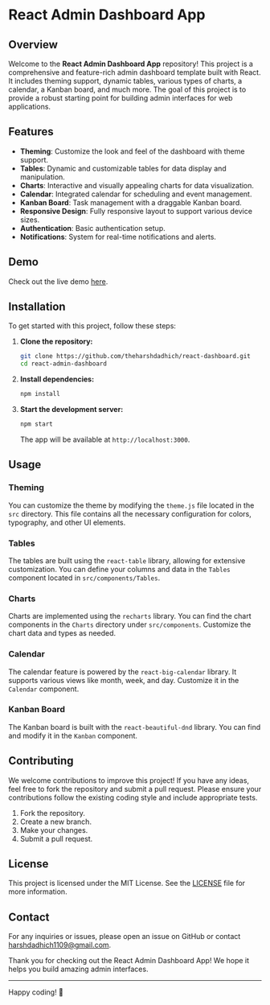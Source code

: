 # React Admin Dashboard App

## Overview

Welcome to the **React Admin Dashboard App** repository! This project is a comprehensive and feature-rich admin dashboard template built with React. It includes theming support, dynamic tables, various types of charts, a calendar, a Kanban board, and much more. The goal of this project is to provide a robust starting point for building admin interfaces for web applications.

## Features

- **Theming**: Customize the look and feel of the dashboard with theme support.
- **Tables**: Dynamic and customizable tables for data display and manipulation.
- **Charts**: Interactive and visually appealing charts for data visualization.
- **Calendar**: Integrated calendar for scheduling and event management.
- **Kanban Board**: Task management with a draggable Kanban board.
- **Responsive Design**: Fully responsive layout to support various device sizes.
- **Authentication**: Basic authentication setup.
- **Notifications**: System for real-time notifications and alerts.

## Demo

Check out the live demo [here](https://react-dashboard-celebal.vercel.app/).

## Installation

To get started with this project, follow these steps:

1. **Clone the repository:**

    ```bash
    git clone https://github.com/theharshdadhich/react-dashboard.git
    cd react-admin-dashboard
    ```

2. **Install dependencies:**

    ```bash
    npm install
    ```

3. **Start the development server:**

    ```bash
    npm start
    ```

    The app will be available at `http://localhost:3000`.

## Usage

### Theming

You can customize the theme by modifying the `theme.js` file located in the `src` directory. This file contains all the necessary configuration for colors, typography, and other UI elements.

### Tables

The tables are built using the `react-table` library, allowing for extensive customization. You can define your columns and data in the `Tables` component located in `src/components/Tables`.

### Charts

Charts are implemented using the `recharts` library. You can find the chart components in the `Charts` directory under `src/components`. Customize the chart data and types as needed.

### Calendar

The calendar feature is powered by the `react-big-calendar` library. It supports various views like month, week, and day. Customize it in the `Calendar` component.

### Kanban Board

The Kanban board is built with the `react-beautiful-dnd` library. You can find and modify it in the `Kanban` component.


## Contributing

We welcome contributions to improve this project! If you have any ideas, feel free to fork the repository and submit a pull request. Please ensure your contributions follow the existing coding style and include appropriate tests.

1. Fork the repository.
2. Create a new branch.
3. Make your changes.
4. Submit a pull request.

## License

This project is licensed under the MIT License. See the [LICENSE](LICENSE) file for more information.

## Contact

For any inquiries or issues, please open an issue on GitHub or contact [harshdadhich1109@gmail.com](mailto:harshdadhich1109@gmail.com).

Thank you for checking out the React Admin Dashboard App! We hope it helps you build amazing admin interfaces.

---

Happy coding! 🎉
